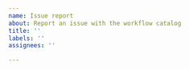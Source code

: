 ```yaml
---
name: Issue report
about: Report an issue with the workflow catalog
title: ''
labels: ''
assignees: ''

---
```


<!-- Please describe the issue here -->

<!-- If you are missing a repository that should appear, consider posting a comment after you have created your issue, with the content `/catalog test repo <owner>/<repo>`. This will instruct github actions to just test your repo of interest and post the result here. -->

